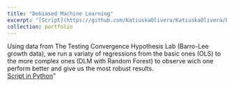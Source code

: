 ```yaml
---
title: "Debiased Machine Learning"
excerpt: "[Script](https://github.com/KatiuskaOlivera/KatiuskaOlivera/blob/main/Group4_Lab6_Python.ipynb): Use the DLM alghoritm and Random Forest."
collection: portfolio
---
```


Using data from The Testing Convergence Hypothesis Lab (Barro-Lee growth data), we run a variaty of regressions from the basic ones (OLS) to the more complex ones (DLM with Random Forest) to observe wich one perform better and give us the most robust results.
<br>
[Script in Python]("https://github.com/KatiuskaOlivera/KatiuskaOlivera/blob/main/Group4_Lab6_Python.ipynb")"